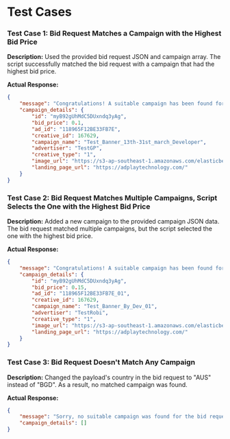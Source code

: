 # Test Cases

### Test Case 1: Bid Request Matches a Campaign with the Highest Bid Price

**Description:** Used the provided bid request JSON and campaign array. The script successfully matched the bid request with a campaign that had the highest bid price.

**Actual Response:**
```json
{
    "message": "Congratulations! A suitable campaign has been found for the bid request.",
    "campaign_details": {
        "id": "myB92gUhMdC5DUxndq3yAg",
        "bid_price": 0.1,
        "ad_id": "118965F12BE33FB7E",
        "creative_id": 167629,
        "campaign_name": "Test_Banner_13th-31st_march_Developer",
        "advertiser": "TestGP",
        "creative_type": "1",
        "image_url": "https://s3-ap-southeast-1.amazonaws.com/elasticbeanstalk-ap-southeast-1-5410920200615/CampaignFile/20240117030213/D300x250/e63324c6f222208f1dc66d3e2daaaf06.png",
        "landing_page_url": "https://adplaytechnology.com/"
    }
}
```

### Test Case 2: Bid Request Matches Multiple Campaigns, Script Selects the One with the Highest Bid Price

**Description:** Added a new campaign to the provided campaign JSON data. The bid request matched multiple campaigns, but the script selected the one with the highest bid price.

**Actual Response:**
```json
{
    "message": "Congratulations! A suitable campaign has been found for the bid request.",
    "campaign_details": {
        "id": "myB92gUhMdC5DUxndq3yAg",
        "bid_price": 0.15,
        "ad_id": "118965F12BE33FB7E_01",
        "creative_id": 167629,
        "campaign_name": "Test_Banner_By_Dev_01",
        "advertiser": "TestRobi",
        "creative_type": "1",
        "image_url": "https://s3-ap-southeast-1.amazonaws.com/elasticbeanstalk-ap-southeast-1-5410920200615/CampaignFile/20240117030213/D300x250/e63324c6f222208f1dc66d3e2daaaf06.png",
        "landing_page_url": "https://adplaytechnology.com/"
    }
}
```

### Test Case 3: Bid Request Doesn't Match Any Campaign

**Description:** Changed the payload's country in the bid request to "AUS" instead of "BGD". As a result, no matched campaign was found.

**Actual Response:**
```json
{
    "message": "Sorry, no suitable campaign was found for the bid request.",
    "campaign_details": []
}
```
